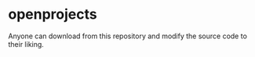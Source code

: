 openprojects
============

Anyone can download from this repository and modify the source code to their liking. 
